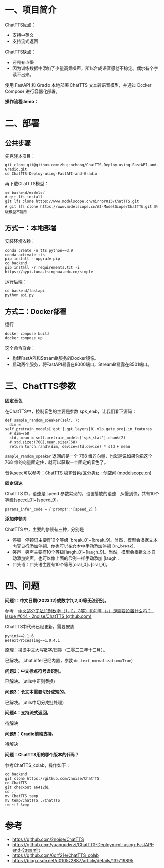# **一、项目简介**

ChatTTS优点：

* 支持中英文
* 支持流式返回

ChatTTS缺点：

* 还是有点慢
* 因为训练数据中添加了少量高频噪声，所以合成语音感觉不稳定。偶尔有个字读不出来。

使用 FastAPI 和 Gradio 本地部署 ChatTTS 文本转语音模型，并通过 Docker Compose 进行容器化部署。

**操作流程demo：**

# **二、部署**

## 公共步骤

先克隆本项目：

```
git clone git@github.com:zhujinchong/ChatTTS-Deploy-using-FastAPI-and-Gradio.git
cd ChatTTS-Deploy-using-FastAPI-and-Gradio
```

再下载ChatTTS模型：

```
cd backend/models/
# git lfs install
git lfs clone https://www.modelscope.cn/mirror013/ChatTTS.git
# git lfs clone https://www.modelscope.cn/AI-ModelScope/ChatTTS.git 新版模型不能用
```

## 方式一：本地部署

安装环境依赖：

```
conda create -n tts python==3.9
conda activate tts 
pip install --upgrade pip
cd backend
pip install -r requirements.txt -i https://pypi.tuna.tsinghua.edu.cn/simple
```

运行后端：

```
cd backend/fastapi
python api.py
```

## 方式二：Docker部署

运行

```
docker compose build
docker compose up
```

这个命令将会：

* 构建FastAPI和Streamlit服务的Docker镜像。
* 启动两个服务，将FastAPI暴露在8000端口，Streamlit暴露在8501端口。

# **三、ChatTTS参数**

**固定音色**

在ChatTTS中，控制音色的主要是参数 spk_emb，让我们看下源码：

```
def sample_random_speaker(self, ):
  dim = self.pretrain_models['gpt'].gpt.layers[0].mlp.gate_proj.in_features
  # dim=768
  std, mean = self.pretrain_models['spk_stat'].chunk(2)
  # std.size:(768),mean.size(768)
  return torch.randn(dim, device=std.device) * std + mean
```

`sample_random_speaker` 返回的是一个 768 维的向量，也就是说如果你把这个 768 维的向量固定住，就可以获取一个固定的音色了。

音色seed可以参考：[ChatTTS 稳定音色/区分男女 · 创空间 (modelscope.cn)](https://modelscope.cn/studios/ttwwwaa/ChatTTS_Speaker)

**固定语速**

ChatTTS 中，语速是 speed 参数实现的，设置播放的语速，从慢到快，共有10个等级[speed_0]~[speed_9]。

```
params_infer_code = {'prompt':'[speed_2]'}
```

**添加停顿词**

ChatTTS 中，主要的停顿有三种，分别是

* 停顿：停顿词主要有10个等级 [break_0]~[break_9]。当然，模型会根据文本内容自行添加停顿，你也可以在文本中手动添加停顿 [uv_break]。
* 笑声：笑声主要有10个等级[laugh_0]~[laugh_9]。当然，模型会根据文本自动添加笑声，也可以像上面的示例一样手动添加 [laugh].
* 口头语：口头语主要有10个等级[oral_0]~[oral_9]。

# **四、问题**

**问题1：中文日期(2023.12)或数字(1,2,3)等无法识别。**

参考：[中文部分无法识别数字（1，2，3等）和句号（。）是需要设置什么吗？ · Issue #644 · 2noise/ChatTTS (github.com)](https://github.com/2noise/ChatTTS/issues/644)

ChatTTS中代码已经更新，需要安装

```
pynini==2.1.6
WeTextProcessing==1.0.4.1
```

原理：换成中文大写数字/日期（二零二三年十二月）。

已解决。(chat.infer已经内置，参数 `do_text_normalization=True`)

**问题2：中文标点符号误识别。**

已解决。(utils中正则替换)

**问题3：长文本需要切分成短的。**

已解决。(utils中切分成批处理)

**问题4：支持流式返回。**

待解决

**问题5：Gradio前端支持。**

待解决

**问题：ChatTTS用的哪个版本的代码？**

参考ChatTTS_colab，操作如下：

```
cd backend
git clone https://github.com/2noise/ChatTTS
cd ChatTTS
git checkout e6412b1
cd ..
mv ChatTTS temp
mv temp/ChatTTS ./ChatTTS
rm -rf temp
```

# **参考**

- https://github.com/2noise/ChatTTS
- https://github.com/yuanquderzi/ChatTTS-Deployment-using-FastAPI-and-Streamlit
- https://github.com/6drf21e/ChatTTS_colab
- https://blog.csdn.net/u010522887/article/details/139719895
